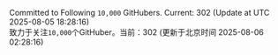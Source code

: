 Committed to Following `10,000` GitHubers. Current: <!-- FOLLOWING_COUNT -->302<!-- FOLLOWING_COUNT --> (Update at UTC <!-- LAST_UPDATED -->2025-08-05 18:28:16<!-- LAST_UPDATED -->)<br>
致力于关注`10,000`个GitHuber。当前：<!-- FOLLOWING_COUNT -->302<!-- FOLLOWING_COUNT --> (更新于北京时间 <!-- LAST_UPDATED_CST -->2025-08-06 02:28:16<!-- LAST_UPDATED_CST -->)
